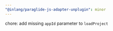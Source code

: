 ```yaml
---
"@inlang/paraglide-js-adapter-unplugin": minor
---
```


chore: add missing `appId` parameter to `loadProject`
